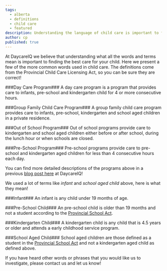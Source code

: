 ```yaml
---
tags:
  - alberta
  - definitions
  - child care
  - featured
description: Understanding the language of child care is important to finding the right child care.
author: cp
published: true
---
```


At DaycareIQ we believe that understanding what all the words and terms mean is important to finding the best care for your child.  Here we present a few of the more common words used in child care.  The definitions come from the Provincial Child Care Licensing Act, so you can be sure they are correct!

###Day Care Program###
A day care program is a program that provides care to infants, pre-school and kindergarten child for 4 or more consecutive hours.

###Group Family Child Care Program###
A group family child care program provides care to infants, pre-school, kindergarten and school aged children in a private residence.

###Out of School Program###
Out of school programs provide care to kindergarten and school aged children either before or after school, during the lunch hour or when schools are closed.

###Pre-School Program###
Pre-school programs provide care to pre-school and kindergarten aged children for less than 4 consecutive hours each day.

You can find more detailed descriptions of the programs above in a previous [blog post here](http://blog.daycareiq.com/2015-what-type-of-child-care-is-right-for-my-kid/) at DaycareIQ!



We used a lot of terms like *infant* and *school aged child* above, here is what they mean!

###Infant###
An infant is any child under 19 months of age.

###Pre-School Child###
An pre-school child is older than 19 months and not a student according to the [Provincial School Act](http://www.education.alberta.ca/department/policy/legislation/regulations.aspx).

###Kindergarten Child###
A kindergarten child is any child that is 4.5 years or older and attends a early childhood service program.

###School Aged Child###
School aged children are those defined as a student in the [Provincial School Act](http://www.education.alberta.ca/department/policy/legislation/regulations.aspx) and not a kindergarten aged child as defined above.

If you have heard other words or phrases that you would like us to investigate, please contact us and let us know!

